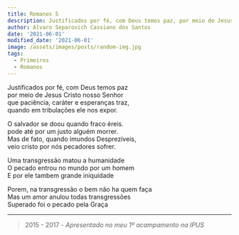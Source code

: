 ```yaml
---
title: Romanos 5
description: Justificados por fé, com Deus temos paz, por meio de Jesus Cristo nosso Senhor...
author: Alvaro Separovich Cassiano dos Santos
date: '2021-06-01'
modified_date: '2021-06-01'
image: /assets/images/posts/random-img.jpg
tags:
  - Primeiros
  - Romanos
---
```

Justificados por fé, com Deus temos paz    
por meio de Jesus Cristo nosso Senhor   
que paciência, caráter e esperanças traz,   
quando em tribulações ele nos expor.   

O salvador se doou quando fraco éreis.   
pode até por um justo alguém morrer.   
Mas de fato, quando imundos Desprezíveis,   
veio cristo por nós pecadores sofrer.   

Uma transgressão matou a humanidade   
O pecado entrou no mundo por um homem   
E por ele tambem grande iniquidade   

Porem, na transgressão o bem não ha quem faça   
Mas um amor anulou todas transgressões   
Superado foi o pecado pela Graça    

______

> 2015 - 2017 - *Apresentado no meu 1º acampamento na IPUS*